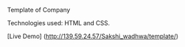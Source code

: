 Template of Company

Technologies used: HTML and CSS.

[Live Demo]
(http://139.59.24.57/Sakshi_wadhwa/template/)

